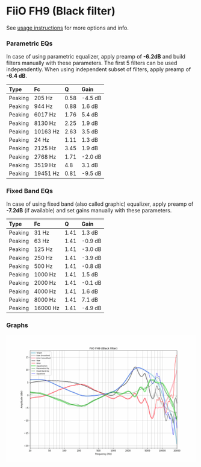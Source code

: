 # FiiO FH9 (Black filter)
See [usage instructions](https://github.com/jaakkopasanen/AutoEq#usage) for more options and info.

### Parametric EQs
In case of using parametric equalizer, apply preamp of **-6.2dB** and build filters manually
with these parameters. The first 5 filters can be used independently.
When using independent subset of filters, apply preamp of **-6.4 dB**.

| Type    | Fc       |    Q | Gain    |
|:--------|:---------|:-----|:--------|
| Peaking | 205 Hz   | 0.58 | -4.5 dB |
| Peaking | 944 Hz   | 0.88 | 1.6 dB  |
| Peaking | 6017 Hz  | 1.76 | 5.4 dB  |
| Peaking | 8130 Hz  | 2.25 | 1.9 dB  |
| Peaking | 10163 Hz | 2.63 | 3.5 dB  |
| Peaking | 24 Hz    | 1.11 | 1.3 dB  |
| Peaking | 2125 Hz  | 3.45 | 1.9 dB  |
| Peaking | 2768 Hz  | 1.71 | -2.0 dB |
| Peaking | 3519 Hz  | 4.8  | 3.1 dB  |
| Peaking | 19451 Hz | 0.81 | -9.5 dB |

### Fixed Band EQs
In case of using fixed band (also called graphic) equalizer, apply preamp of **-7.2dB**
(if available) and set gains manually with these parameters.

| Type    | Fc       |    Q | Gain    |
|:--------|:---------|:-----|:--------|
| Peaking | 31 Hz    | 1.41 | 1.3 dB  |
| Peaking | 63 Hz    | 1.41 | -0.9 dB |
| Peaking | 125 Hz   | 1.41 | -3.0 dB |
| Peaking | 250 Hz   | 1.41 | -3.9 dB |
| Peaking | 500 Hz   | 1.41 | -0.8 dB |
| Peaking | 1000 Hz  | 1.41 | 1.5 dB  |
| Peaking | 2000 Hz  | 1.41 | -0.1 dB |
| Peaking | 4000 Hz  | 1.41 | 1.6 dB  |
| Peaking | 8000 Hz  | 1.41 | 7.1 dB  |
| Peaking | 16000 Hz | 1.41 | -4.9 dB |

### Graphs
![](./FiiO%20FH9%20(Black%20filter).png)